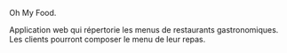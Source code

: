 Oh My Food.

Application web qui répertorie les menus de restaurants gastronomiques. Les clients pourront composer le menu de leur repas.
